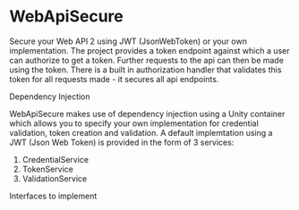 WebApiSecure
============

Secure your Web API 2 using JWT (JsonWebToken) or your own implementation. The project provides a token endpoint against which a user can authorize to get a token. Further requests to the api can then be made using the token. There is a built in authorization handler that validates this token for all requests made - it secures all api endpoints. 

Dependency Injection

WebApiSecure makes use of dependency injection using a Unity container which allows you to specify your own implementation for credential validation, token creation and validation. A default implemtation using a JWT (Json Web Token) is provided in the form of 3 services:

1. CredentialService
2. TokenService
3. ValidationService

Interfaces to implement
